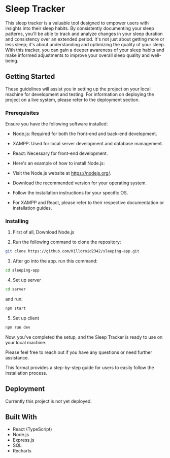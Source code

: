 # Sleep Tracker

This sleep tracker is a valuable tool designed to empower users with insights into their sleep habits. By consistently documenting your sleep patterns, you'll be able to track and analyze changes in your sleep duration and consistency over an extended period. It's not just about getting more or less sleep; it's about understanding and optimizing the quality of your sleep. With this tracker, you can gain a deeper awareness of your sleep habits and make informed adjustments to improve your overall sleep quality and well-being.

## Getting Started

These guidelines will assist you in setting up the project on your local machine for development and testing. For information on deploying the project on a live system, please refer to the deployment section.

### Prerequisites

Ensure you have the following software installed:

- Node.js: Required for both the front-end and back-end development.
- XAMPP: Used for local server development and database management.
- React: Necessary for front-end development.
- Here's an example of how to install Node.js:

- Visit the Node.js website at https://nodejs.org/.
- Download the recommended version for your operating system.
- Follow the installation instructions for your specific OS.
- For XAMPP and React, please refer to their respective documentation or installation guides.

### Installing

1. First of all, Download Node.js

2. Run the following command to clone the repository:

```bash
git clone https://github.com/Killdroid2342/sleeping-app.git
```

3. After go into the app. run this command:

```bash
cd sleeping-app
```

4. Set up server

```bash
cd server
```

and run:

```bash
npm start
```

5. Set up client

```bash
npm run dev
```

Now, you've completed the setup, and the Sleep Tracker is ready to use on your local machine.

Please feel free to reach out if you have any questions or need further assistance.

This format provides a step-by-step guide for users to easily follow the installation process.

## Deployment

Currently this project is not yet deployed.

## Built With

- React (TypeScript)
- Node.js
- Express.js
- SQL
- Recharts
